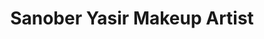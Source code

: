 ---
title: "Sanober Yasir  Makeup Artist"
url: /karachi/sanober-yasir-makeup-artist/
shop: hairdresser
---